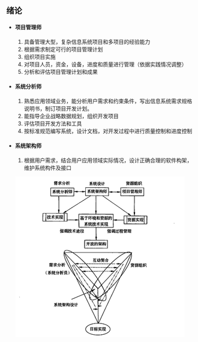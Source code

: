 ## 绪论

- #### **项目管理师**

  1. 具备管理大型，复杂信息系统项目和多项目的经验能力
  2. 根据需求制定可行的项目管理计划
  3. 组织项目实施
  4. 对项目人员，资金，设备，进度和质量进行管理（依据实践情况调整）
  5. 分析和评估项目管理计划和成果

- #### **系统分析师**

  1. 熟悉应用领域业务，能分析用户需求和约束条件，写出信息系统需求规格说明书，制订项目开发计划。
  2. 能指导企业战略数据规划，组织开发项目
  3. 评估项目开发方法和工具
  4. 按标准规范编写系统，设计文档，对开发过程中进行质量控制和进度控制

- #### **系统架构师**

  1. 根据用户需求，结合用户应用领域实际情况，设计正确合理的软件构架，维护系统构件及接口

  ![image-20230131103608637](img\image-20230131103608637.png)  

  

